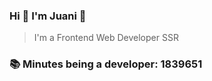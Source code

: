 ### Hi 👋 I&#39;m Juani 🦁

> I&#39;m a Frontend Web Developer SSR

### 📚 Minutes being a developer: 1839651
